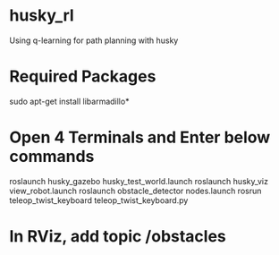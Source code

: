 # husky_rl
Using q-learning for path planning with husky

# Required Packages
sudo apt-get install libarmadillo*

# Open 4 Terminals and Enter below commands
roslaunch husky_gazebo husky_test_world.launch
roslaunch husky_viz view_robot.launch
roslaunch obstacle_detector nodes.launch
rosrun teleop_twist_keyboard teleop_twist_keyboard.py

# In RViz, add topic /obstacles 
